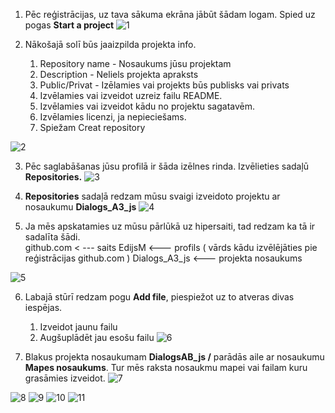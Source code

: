 
1. Pēc reģistrācijas, uz tava sākuma ekrāna jābūt šādam logam. Spied uz pogas **Start a project**
![1](https://user-images.githubusercontent.com/104782418/166487513-6c1ef7fe-dcfd-474d-ad98-e86b071ba2e3.JPG)  
    
2. Nākošajā solī būs jaaizpilda projekta info.  
    1. Repository name - Nosaukums jūsu projektam
    2. Description - Neliels projekta apraksts
    3. Public/Privat - Izēlamies vai projekts būs publisks vai privats
    4. Izvēlamies vai izveidot uzreiz failu README.
    5. Izvēlamies vai izveidot kādu no projektu sagatavēm.
    6. Izvēlamies licenzi, ja nepieciešams.
    7. Spiežam Creat repository

![2](https://user-images.githubusercontent.com/104782418/166488478-30ffa9b7-1739-4182-842a-fb30e6c18522.JPG)
  
3. Pēc saglabāšanas jūsu profilā ir šāda izēlnes rinda. Izvēlieties sadaļū **Repositories.**
![3](https://user-images.githubusercontent.com/104782418/167176717-929d6f29-7801-48bc-9578-0ee26a5b8d46.JPG)  
  
4. **Repositories** sadaļā redzam mūsu svaigi izveidoto projektu ar nosaukumu **Dialogs_A3_js**
![4](https://user-images.githubusercontent.com/104782418/167176721-a59a1b12-ccec-4436-a367-4ebe00e8bcdc.JPG)  
  
5. Ja mēs apskatamies uz mūsu pārlūkā uz hipersaiti, tad redzam ka tā ir sadalīta šādi.  
github.com < --- saits
EdijsM <--- profils ( vārds kādu izvēlējāties pie reģistrācijas github.com )
Dialogs_A3_js <--- projekta nosaukums

![5](https://user-images.githubusercontent.com/104782418/167176722-15d826d1-eeba-4467-8c17-9adfb78c1ce3.JPG)  
  
6. Labajā stūrī redzam pogu **Add file**, piespiežot uz to atveras divas iespējas.
    1. Izveidot jaunu failu
    2. Augšuplādēt jau esošu failu
![6](https://user-images.githubusercontent.com/104782418/167176724-eaeacd1e-a985-4e30-85ea-dc3db24e9e53.JPG)  
  
7. Blakus projekta nosaukumam **DialogsAB_js /** parādās aile ar nosaukumu **Mapes nosaukums**. Tur mēs raksta nosaukmu mapei vai failam kuru grasāmies izveidot.
![7](https://user-images.githubusercontent.com/104782418/167176725-aaaef10c-887e-49dc-8408-38467a80496b.JPG)  
  

![8](https://user-images.githubusercontent.com/104782418/167176726-166befb7-e12e-4cf9-aba5-5d83badf3994.JPG)
![9](https://user-images.githubusercontent.com/104782418/167176730-6229eed5-0e68-4999-a80b-8d6396f2350e.JPG)
![10](https://user-images.githubusercontent.com/104782418/167176733-beac6d46-7cfa-4a3c-b928-4121f0d477a8.JPG)
![11](https://user-images.githubusercontent.com/104782418/167176713-18975359-4f13-487b-8b5c-898474845335.JPG)
